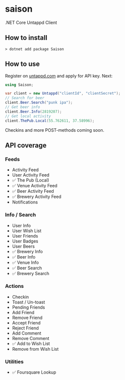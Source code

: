 # saison
.NET Core Untappd Client

## How to install

```
> dotnet add package Saison
```

## How to use

Register on [untappd.com](https://untappd.com) and apply for API key. Next:

```c#
using Saison;

var client = new Untappd("clientId", "clientSecret");
// Search for beer
client.Beer.Search("punk ipa");
// Get beer info
client.Beer.Info(2819207);
// Get local activity
client.ThePub.Local(55.762611, 37.58996);
```

Checkins and more POST-methods coming soon.

## API coverage

### Feeds

- Activity Feed
- User Activity Feed
- ✅ The Pub (Local)
- ✅ Venue Activity Feed
- ✅ Beer Activity Feed
- ✅ Brewery Activity Feed
- Notifications

### Info / Search

- User Info
- User Wish List
- User Friends
- User Badges
- User Beers
- ✅ Brewery Info
- ✅ Beer Info
- ✅ Venue Info
- ✅ Beer Search
- ✅ Brewery Search

### Actions

- Checkin
- Toast / Un-toast
- Pending Friends
- Add Friend
- Remove Friend
- Accept Friend
- Reject Friend
- Add Comment
- Remove Comment
- ✅ Add to Wish List
- Remove from Wish List

### Utilities

- ✅ Foursquare Lookup
